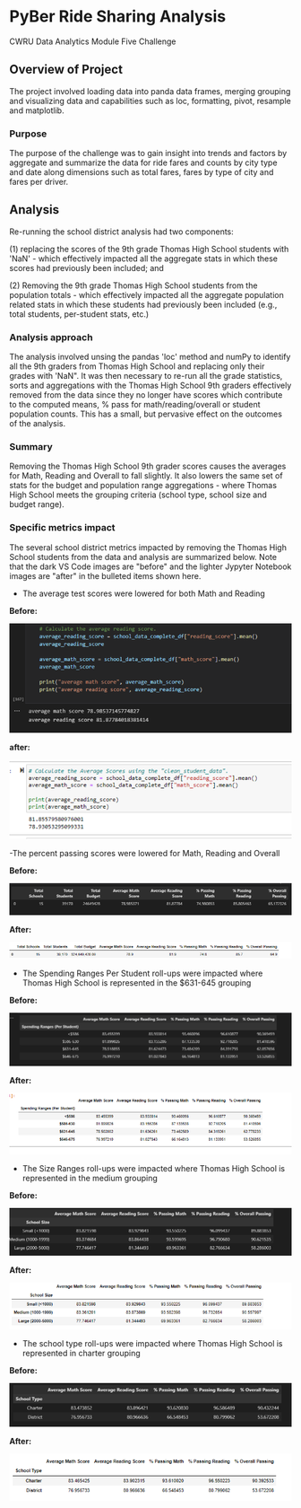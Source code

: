 # PyBer Ride Sharing Analysis

CWRU Data Analytics Module Five Challenge


## Overview of Project

The project involved loading data into panda data frames, merging grouping and visualizing data and capabilities such as loc, formatting, pivot, resample and matplotlib.  

### Purpose

The purpose of the challenge was to gain insight into trends and factors by aggregate and summarize the data for ride fares and counts by city type and date along dimensions such as total fares, fares by type of city and fares per driver.  

## Analysis 

Re-running the school district analysis had two components:

(1) replacing the scores of the 9th grade Thomas High School students with 'NaN' - which effectively impacted all the aggregate stats in which these scores had previously been included;  and

(2) Removing the 9th grade Thomas High School students from the population totals - which effectively impacted all the aggregate population related stats in which these students had previously been included (e.g., total students, per-student stats, etc.)

### Analysis approach 

The analysis involved unsing the pandas 'loc' method and numPy to identify all the 9th graders from Thomas High School and replacing only their grades with 'NaN".   It was then necessary to re-run all the grade statistics, sorts and aggregations with the Thomas High School 9th graders effectively removed from the data since they no longer have scores which contribute to the computed means, % pass for math/reading/overall or student population counts.  This has a small, but pervasive effect on the outcomes of the analysis.     


### Summary

Removing the Thomas High School 9th grader scores causes the averages for Math, Reading and Overall to fall slightly.  It also lowers the same set of stats for the budget and population range aggregations - where Thomas High School meets the grouping criteria (school type, school size and budget range). 

### Specific metrics impact 

The several school district metrics impacted by removing the Thomas High School students from the data and analysis are summarized below.  Note that the dark VS Code images are "before" and the lighter Jypyter Notebook images are "after" in the bulleted items shown here.  

- The average test scores were lowered for both Math and Reading 

**Before:**

![img](https://github.com/fhsal/PyCity_Schools/blob/main/Images/before_Avg_scores.png)

**after:**  

![img](https://github.com/fhsal/PyCity_Schools/blob/main/Images/after_Avg_scores.png)


-The percent passing scores were lowered for Math, Reading and Overall

**Before:**

![img](https://github.com/fhsal/PyCity_Schools/blob/main/Images/before_passing_percent.png)

**After:**

![img](https://github.com/fhsal/PyCity_Schools/blob/main/Images/after_passing_percent.png)


- The Spending Ranges Per Student roll-ups were impacted where Thomas High School is represented in the $631-645 grouping

**Before:**

![img](https://github.com/fhsal/PyCity_Schools/blob/main/Images/before_spending.png)

**After:**

![img](https://github.com/fhsal/PyCity_Schools/blob/main/Images/after_spending.png)

- The Size Ranges  roll-ups were impacted where Thomas High School is represented in the medium grouping

**Before:**

![img](https://github.com/fhsal/PyCity_Schools/blob/main/Images/before_size.png)

**After:**

![img](https://github.com/fhsal/PyCity_Schools/blob/main/Images/after_size.png)

- The school type roll-ups were impacted where Thomas High School is represented in charter grouping

**Before:**

![img](https://github.com/fhsal/PyCity_Schools/blob/main/Images/before_type.png)

**After:**

![img](https://github.com/fhsal/PyCity_Schools/blob/main/Images/after_type.png)
